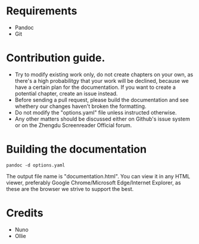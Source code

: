 # Requirements

- Pandoc
- Git

# Contribution guide.

- Try to modify existing work only, do not create chapters on your own, as there's a high probabilitgy that your work will be declined, because we have a certain plan for the documentation. If you want to create a potential chapter, create an issue instead.
- Before sending a pull request, please build the documentation and see whethery our changes haven't broken the formatting.
- Do not modify the "options.yaml" file unless instructed otherwise.
- Any other matters should be discussed either on Github's issue system or on the Zhengdu Screenreader Official forum.

# Building the documentation

```
pandoc -d options.yaml
```

The output file name is "documentation.html". You can view it in any HTML viewer, preferably Google Chrome/Microsoft Edge/Internet Explorer, as these are the browser we strive to support the best.

# Credits

- Nuno
- Ollie
